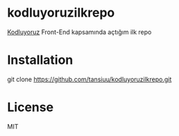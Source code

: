 # kodluyoruzilkrepo
[Kodluyoruz](https://www.kodluyoruz.org) Front-End kapsamında açtığım ilk repo

# Installation
git clone https://github.com/tansiuu/kodluyoruzilkrepo.git

# License
MIT

